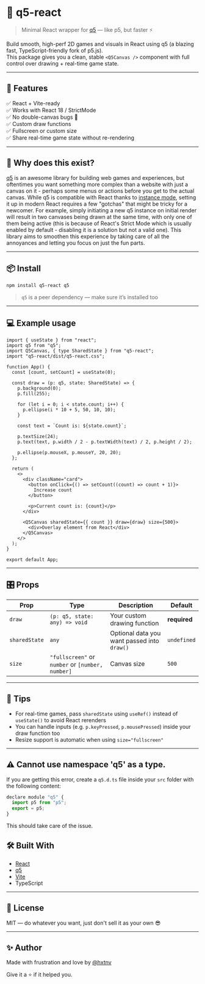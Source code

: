 # 🎨 q5-react

> Minimal React wrapper for [q5](https://github.com/q5js/q5.js) — like p5, but faster ⚡

Build smooth, high-perf 2D games and visuals in React using q5 (a blazing fast, TypeScript-friendly fork of p5.js).  
This package gives you a clean, stable `<Q5Canvas />` component with full control over drawing + real-time game state.

---

## 🚀 Features

✅ React + Vite-ready  
✅ Works with React 18 / StrictMode  
✅ No double-canvas bugs 🧼  
✅ Custom draw functions  
✅ Fullscreen or custom size  
✅ Share real-time game state without re-rendering

---

## 🧠 Why does this exist?

[q5](https://github.com/q5js/q5.js) is an awesome library for building web games and experiences, but oftentimes you want something more complex than a website with just a canvas on it - perhaps some menus or actions before you get to the actual canvas. While q5 is compatible with React thanks to [instance mode](https://github.com/q5js/q5.js/wiki/Instance-Mode), setting it up in modern React requires a few "gotchas" that might be tricky for a newcomer. For example, simply initiating a new q5 instance on initial render will result in two canvases being drawn at the same time, with only one of them being active (this is because of React's Strict Mode which is usually enabled by default - disabling it is a solution but not a valid one). This library aims to smoothen this experience by taking care of all the annoyances and letting you focus on just the fun parts.

---

## 📦 Install

```bash
npm install q5-react q5
```

> `q5` is a peer dependency — make sure it’s installed too

---

## 💻 Example usage

```tsx
import { useState } from "react";
import q5 from "q5";
import Q5Canvas, { type SharedState } from "q5-react";
import "q5-react/dist/q5-react.css";

function App() {
  const [count, setCount] = useState(0);

  const draw = (p: q5, state: SharedState) => {
    p.background(0);
    p.fill(255);

    for (let i = 0; i < state.count; i++) {
      p.ellipse(i * 10 + 5, 50, 10, 10);
    }

    const text = `Count is: ${state.count}`;

    p.textSize(24);
    p.text(text, p.width / 2 - p.textWidth(text) / 2, p.height / 2);

    p.ellipse(p.mouseX, p.mouseY, 20, 20);
  };

  return (
    <>
      <div className="card">
        <button onClick={() => setCount((count) => count + 1)}>
          Increase count
        </button>

        <p>Current count is: {count}</p>
      </div>

      <Q5Canvas sharedState={{ count }} draw={draw} size={500}>
        <div>Overlay element from React</div>
      </Q5Canvas>
    </>
  );
}

export default App;
```

---

## 🎛 Props

| Prop          | Type                                             | Description                                 | Default      |
| ------------- | ------------------------------------------------ | ------------------------------------------- | ------------ |
| `draw`        | `(p: q5, state: any) => void`                    | Your custom drawing function                | **required** |
| `sharedState` | `any`                                            | Optional data you want passed into `draw()` | `undefined`  |
| `size`        | `"fullscreen"` or `number` or `[number, number]` | Canvas size                                 | `500`        |

---

## 🤘 Tips

- For real-time games, pass `sharedState` using `useRef()` instead of `useState()` to avoid React rerenders
- You can handle inputs (e.g. `p.keyPressed`, `p.mousePressed`) inside your draw function too
- Resize support is automatic when using `size="fullscreen"`

---

## ⚠️ Cannot use namespace 'q5' as a type.

If you are getting this error, create a `q5.d.ts` file inside your `src` folder with the following content:

```js
declare module "q5" {
  import p5 from "p5";
  export = p5;
}
```

This should take care of the issue.

## 🛠 Built With

- [React](https://react.dev/)
- [q5](https://github.com/q5js/q5.js)
- [Vite](https://vitejs.dev/)
- TypeScript

---

## 📜 License

MIT — do whatever you want, just don't sell it as your own 😎

---

## ✨ Author

Made with frustration and love by [@hxtnv](https://github.com/hxtnv)

Give it a ⭐ if it helped you.
